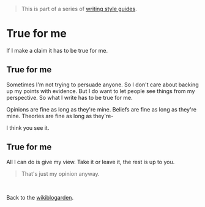 > This is part of a series of [writing style guides](/wikiblogarden/academia/style/two-beat).

# True for me

If I make a claim it has to be true for me.

## True for me

Sometimes I'm not trying to persuade anyone. So I don't care about backing up my points with evidence. But I do want to let people see things from my perspective. So what I write has to be true for me.

Opinions are fine as long as they're mine. Beliefs are fine as long as they're mine. Theories are fine as long as they're-

I think you see it.

## True for me

All I can do is give my view. Take it or leave it, the rest is up to you.

> That's just my opinion anyway.

<br>

Back to the [wikiblogarden](/wikiblogarden).
